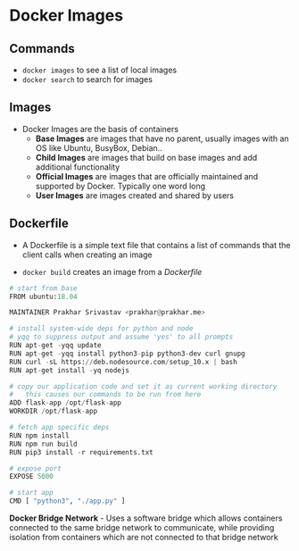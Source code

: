 # Docker Images

## Commands

- `docker images` to see a list of local images
- `docker search` to search for images

## Images

- Docker Images are the basis of containers
  - **Base Images** are images that have no parent, usually images with an OS like Ubuntu, BusyBox, Debian..
  - **Child Images** are images that build on base images and add additional functionality
  - **Official Images** are images that are officially maintained and supported by Docker.  Typically one word long
  - **User Images** are images created and shared by users

## Dockerfile

- A Dockerfile is a simple text file that contains a list of commands that the client calls when creating an image

- `docker build` creates an image from a *Dockerfile*

```python
# start from base
FROM ubuntu:18.04

MAINTAINER Prakhar Srivastav <prakhar@prakhar.me>

# install system-wide deps for python and node
# yqq to suppress output and assume 'yes' to all prompts
RUN apt-get -yqq update
RUN apt-get -yqq install python3-pip python3-dev curl gnupg
RUN curl -sL https://deb.nodesource.com/setup_10.x | bash
RUN apt-get install -yq nodejs

# copy our application code and set it as current working directory
#   this causes our commands to be run from here
ADD flask-app /opt/flask-app
WORKDIR /opt/flask-app

# fetch app specific deps
RUN npm install
RUN npm run build
RUN pip3 install -r requirements.txt

# expose port
EXPOSE 5000

# start app
CMD [ "python3", "./app.py" ]
```

**Docker Bridge Network** - Uses a software bridge which allows containers connected to the same bridge network to communicate, while providing isolation from containers which are not connected to that bridge network
